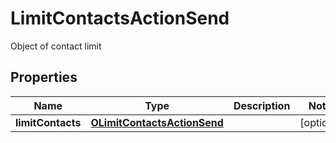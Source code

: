 

# LimitContactsActionSend

Object of contact limit
## Properties

Name | Type | Description | Notes
------------ | ------------- | ------------- | -------------
**limitContacts** | [**OLimitContactsActionSend**](OLimitContactsActionSend.md) |  |  [optional]



